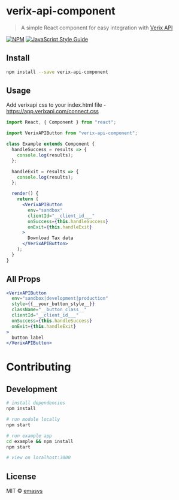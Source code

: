 # verix-api-component

> A simple React component for easy integration with [Verix API](https://docs.verixapi.com/docs/welcome)

[![NPM](https://img.shields.io/npm/v/verix-api-component.svg)](https://www.npmjs.com/package/verix-api-component) [![JavaScript Style Guide](https://img.shields.io/badge/code_style-standard-brightgreen.svg)](https://standardjs.com)

## Install

```bash
npm install --save verix-api-component
```

## Usage

Add verixapi css to your index.html file - https://app.verixapi.com/connect.css

```jsx
import React, { Component } from "react";

import VerixAPIButton from "verix-api-component";

class Example extends Component {
  handleSuccess = results => {
    console.log(results);
  };

  handleExit = results => {
    console.log(results);
  };

  render() {
    return (
      <VerixAPIButton
        env="sandbox"
        clientId="__client_id___"
        onSuccess={this.handleSuccess}
        onExit={this.handleExit}
      >
        Download Tax data
      </VerixAPIButton>
    );
  }
}
```

## All Props

```jsx
<VerixAPIButton
  env="sandbox|development|production"
  style={{__your_button_style__}}
  className="__button_class__"
  clientId="__client_id___"
  onSuccess={this.handleSuccess}
  onExit={this.handleExit}
>
  button label
</VerixAPIButton>
```

# Contributing

## Development
```bash
# install dependencies
npm install

# run module locally
npm start

# run example app
cd example && npm install
npm start

# view on localhost:3000
```

## License

MIT © [emasys](https://github.com/emasys)
